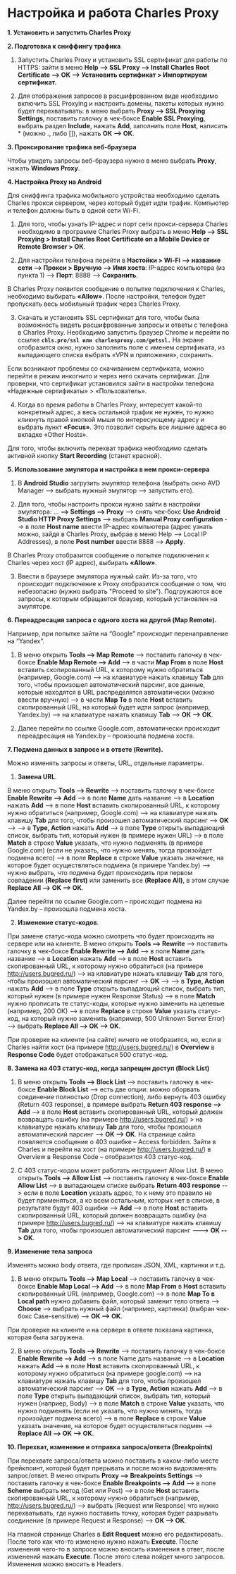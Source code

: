 Настройка и работа Charles Proxy
=================================

**1. Установить и запустить Charles Proxy**

**2. Подготовка к сниффингу трафика**

1) Запустить Charles Proxy и установить SSL сертификат для работы по HTTPS: 
зайти в меню **Help --> SSL Proxy --> Install Charles Root Certificate --> ОК --> Установить сертификат > Импортируем сертификат.**

2) Для отображения запросов в расшифрованном виде необходимо включить SSL Proxying и настроить домены, пакеты которых нужно будет перехватывать: 
в меню выбрать **Proxy --> SSL Proxying Settings**, поставить галочку в чек-боксе **Enable SSL Proxying**, выбрать раздел **Include**, нажать **Add**, заполнить поле **Host**, написать * (можно *.*, либо []), нажать **ОК --> ОК**.

**3. Проксирование трафика веб-браузера**

Чтобы увидеть запросы веб-браузера нужно в меню выбрать **Proxy**, нажать **Windows Proxy**.

**4. Настройка Proxy на Android**

Для сниффинга трафика мобильного устройства необходимо сделать Charles прокси сервером, через который будет идти трафик. Компьютер и телефон должны быть в одной сети Wi-Fi.

1) Для того, чтобы узнать IP-адрес и порт сети прокси-сервера Charles необходимо в программе Charles Proxy выбрать в меню 
**Help --> SSL Proxying > Install Charles Root Certificate on a Mobile Device or Remote Browser > ОК**. 

2) Для настройки телефона перейти в **Настойки > Wi-Fi --> название сети --> Прокси > Вручную --> Имя хоста**: IP-адрес компьютера (из пункта 1) --> **Порт**: 8888 --> **Сохранить**.

В Charles Proxy появится сообщение о попытке подключения к Charles, необходимо выбирать **«Allow»**.
После настройки, телефон будет пропускать весь мобильный трафик через Charles Proxy.

3) Скачать и установить SSL сертификат для того, чтобы была возможность видеть расшифрованные запросы и ответы с телефона в Charles Proxy.
Необходимо запустить браузер Chrome и перейти по ссылке **```сhls.pro/ssl или charlesproxy.com/getssl.```** На экране отобразится окно, нужно заполнить поле с именем сертификата, из выпадающего списка выбрать «VPN и приложения», сохранить. 

Если возникают проблемы со скачиванием сертификата, можно перейти в режим инкогнито и через него скачать сертификат.
Для проверки, что сертификат установился зайти в настройки телефона «Надежные сертификаты» > «Пользователь».

4) Когда во время работы в Charles Proxy, интересует какой-то конкретный адрес, а весь остальной трафик не нужен, то нужно кликнуть правой кнопкой мыши по интересующему адресу и выбрать пункт **«Focus»**. Это позволит скрыть все лишние адреса во вкладке «Other Hosts».

Для того, чтобы включить перехват трафика необходимо сделать активной кнопку **Start Recording** (станет красной).

**5. Использование эмулятора и настройка в нем прокси-сервера**

1) В **Android Studio** загрузить эмулятор телефона (выбрать окно AVD Manager --> выбрать нужный эмулятор --> запустить его).

2) Для того, чтобы настроить прокси нужно зайти в настройки эмулятора: … **--> Settings --> Proxy** --> снять чек-бокс **Use Android Studio HTTP Proxy Settings** --> выбрать **Manual Proxy configuration** --> в поле **Host name** ввести IP-адрес компьютера (адрес узнать можно, зайдя в Charles Proxy, выбрав в меню Help --> Local IP Addresses), в поле **Post number** ввести 8888 --> **Apply**.

В Charles Proxy отобразится сообщение о попытке подключения к Charles через хост (IP адрес), выбирать **«Allow»**.

3) Ввести в браузере эмулятора нужный сайт. Из-за того, что происходит подключение к Proxy отобразится сообщение о том, что небезопасно (нужно выбрать "Proceed to site"). Подгружаются все запросы, к которым обращается браузер, который установлен на эмуляторе. 

**6. Переадресация запроса с одного хоста на другой (Map Remote).**

Например, при попытке зайти на “Google” происходит перенаправление на “Yandex”.

1) В меню открыть **Tools --> Map Remote** --> поставить галочку в чек-боксе **Enable Map Remote --> Add** --> в части **Map From** в поле **Host** вставить скопированный URL, к которому нужно обратиться (например, Google.com) --> на клавиатуре нажать клавишу **Tab** для того, чтобы произошел автоматический парсинг, все данные, которые находятся в URL распределятся автоматически (можно ввести вручную) --> в части **Map To** в поле **Host** вставить скопированный URL, на который будет идти запрос (например, Yandex.by) --> на клавиатуре нажать клавишу **Tab** --> **ОК --> ОК**.

2) Далее перейти по ссылке Google.com, автоматически происходит переадресация на Yandex.by – произошла подмена хоста.

**7. Подмена данных в запросе и в ответе (Rewrite).**

Можно изменять запросы и ответы, URL, отдельные параметры.

1) **Замена URL**.

В меню открыть **Tools --> Rewrite** --> поставить галочку в чек-боксе **Enable Rewrite --> Add** --> в поле **Name** дать название --> в **Location** нажать **Add** --> в поле **Host** вставить скопированный URL, к которому нужно обратиться (например, Google.com) --> на клавиатуре нажать клавишу **Tab** для того, чтобы произошел автоматический парсинг --> **OK** -->
--> в **Type, Action** нажать **Add** --> в поле **Type** открыть выпадающий список, выбрать тип, который нужен (в примере нужен URL) --> в поле **Match** в строке **Value** указать, что нужно подменять (в примере Google.com) (если не указать, что нужно менять, тогда произойдет подмена всего) --> в поле **Replace** в строке **Value** указать значение, на которое будет осуществляться подмена (в примере Yandex.by) --> нужно выбрать, что подмена будет происходить при первом совпадении **(Replace first)** или заменить все **(Replace All)**, в этом случае **Replace All --> OK --> OK**.

Далее перейти по ссылке Google.com – происходит подмена на Yandex.by – произошла подмена хоста.

2) **Изменение статус-кодов**.

При замене статус-кода можно смотреть что будет происходить на сервере или на клиенте.
В меню открыть **Tools --> Rewrite** --> поставить галочку в чек-боксе **Enable Rewrite --> Add** --> в поле **Name** дать название --> в **Location** нажать **Add** --> в поле **Host** вставить скопированный URL, к которому нужно обратиться (на примере http://users.bugred.ru/) --> на клавиатуре нажать клавишу **Tab** для того, чтобы произошел автоматический парсинг --> **OK** -->
--> в **Type, Action** нажать **Add** --> в поле **Type** открыть выпадающий список, выбрать тип, который нужен (в примере нужен Response Status) --> в поле **Match** нужно прописать те статус-коды, которые нужно заменить на целевые (например, 200 ОК) --> в поле **Replace** в строке **Value** указать статус-код, на который нужно заменить (например, 500 Unknown Server Error) --> выбрать **Replace All --> OK --> OK**.

При проверке на клиенте (на сайте) ничего не отобразится, но, если в Charles найти хост (на примере http://users.bugred.ru/) в **Overview** в **Response Code** будет отображаться 500 статус-код.

**8. Замена на 403 статус-код, когда запрещен доступ (Block List)**

1) В меню открыть **Tools --> Block List** --> поставить галочку в чек-боксе **Enable Block List** --> есть две опции: можно оборвать соединение полностью (Drop connection), либо вернуть 403 ошибку (Return 403 response), в примере выбрать **Return 403 response --> Add** --> в поле **Host** вставить скопированный URL, который должен возвращать ошибку (на примере http://users.bugred.ru/) > на клавиатуре нажать клавишу **Tab** для того, чтобы произошел автоматический парсинг --> **OK --> OK**. 
На странице сайта появляется сообщение о 403 ошибке – Access forbidden. Зайти в Charles и перейти на хост (на примере http://users.bugred.ru/) в Overview в Response Code – отобразится 403 статус-код.

2) С 403 статус-кодом может работать инструмент Allow List. 
В меню открыть **Tools --> Allow List** --> поставить галочку в чек-боксе **Enable Allow List** --> в выпадающем списке выбрать **Return 403 response** --> если в поле **Location** указать адрес, то к нему это правило не будет применяться, а ко всем остальным, которых нет в списке, в результате будут 403 ошибки --> **Add** --> в поле **Host** вставить скопированный URL, который должен возвращать ошибку (на примере http://users.bugred.ru/) --> на клавиатуре нажать клавишу **Tab** для того, чтобы произошел автоматический парсинг ---> **OK --> OK**. 

**9. Изменение тела запроса**

Изменять можно body ответа, где прописан JSON, XML, картинки и т.д.

1) В меню открыть **Tools --> Map Local** --> поставить галочку в чек-боксе **Enable Map Local --> Add** --> в поле **Map From** в **Host** вставить скопированный URL (например, Google.com) --> в поле **Map To в Local path** нужно добавить файл, который заменит тело ответа --> **Choose** --> выбрать нужный файл (например, картинка) (выбран чек-бокс Case-sensitive) --> **OK --> OK**.

При проверке на клиенте и на сервере в ответе показана картинка, которая была загружена. 

2) В меню открыть **Tools --> Rewrite** --> поставить галочку в чек-боксе **Enable Rewrite --> Add** --> в поле Name дать название --> в **Location** нажать **Add** --> в поле **Host** вставить скопированный URL, к которому нужно обратиться (на примере google.com) --> на клавиатуре нажать клавишу **Tab** для того, чтобы произошел автоматический парсинг --> **OK** --> в **Type, Action** нажать **Add** --> в поле **Type** открыть выпадающий список, выбрать тип, который нужен (наприер, Body) --> в поле **Match** в строке **Value** указать, что нужно подменять (если не указать, что нужно менять, тогда произойдет подмена всего) --> в поле **Replace** в строке **Value** указать значение, на которое будет осуществляться подмен --> **Replace All --> OK --> OK**.

**10. Перехват, изменение и отправка запроса/ответа (Breakpoints)**

При перехвате запроса/ответа можно поставить в каком-либо месте брейкпоинт, который будет прерывать и после можно видоизменять запрос/ответ.
В меню открыть **Proxy --> Breakpoints Settings** --> поставить галочку в чек-боксе **Enable Breakpoints --> Add** --> в поле **Scheme** выбрать метод (Get или Post) --> в поле **Host** вставить скопированный URL, к которому нужно обратиться (например, http://users.bugred.ru/) --> выбрать (Request или Response) что нужно перехватывать, где нужно поставить точку, которая будет разрывать соединение (в примере Request и Response) --> **OK --> OK**.

На главной странице Charles в **Edit Request** можно его редактировать. После того как что-то изменено нужно нажать **Execute**. После изменения чего-то в запросе можно вносить изменения в ответ, после изменений нажать **Execute**. После этого слева пойдет много запросов. Изменения можно вносить в Headers.

